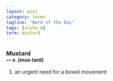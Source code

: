 ```yaml
---
layout: post
category: terms
tagline: "Word of the Day"
tags: [alpha_m]
term: mustard
---
```


<h3>Mustard<br/> <small>&mdash; v. (mus<span>&middot;</span>tard)</small></h3>
<p><ol>
<li>an urgent need for a bowel movement</li>
</ol></p>

